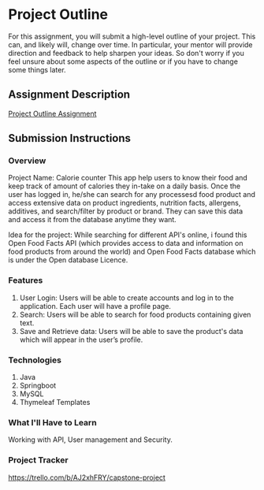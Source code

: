 # Project Outline
For this assignment, you will submit a high-level outline of your project. This can, and likely will, change over time. In particular, your mentor will provide direction and feedback to help sharpen your ideas. So don't worry if you feel unsure about some aspects of the outline or if you have to change some things later.

## Assignment Description
[Project Outline Assignment](https://education.launchcode.org/liftoff/modules/assignments/project-outline)

## Submission Instructions

### Overview
Project Name: Calorie counter
This app help users to know their food and keep track of amount of calories they in-take on a daily basis. Once the user has logged in, he/she can search for any processesd food product and access extensive data on product ingredients, nutrition facts, allergens, additives, and search/filter by product or brand. They can save this data and access it from the database anytime they want.

Idea for the project: While searching for different API's online, i found this Open Food Facts API (which provides access to data and information on food products from around the world) and Open Food Facts database which is under the Open database Licence.  

### Features
1. User Login: Users will be able to create accounts and log in to the application. Each user will have a profile page.
1. Search: Users will be able to search for food products containing given text.
1. Save and Retrieve data: Users will be able to save the product's data which will appear in the user’s profile.

### Technologies
1. Java
1. Springboot
1. MySQL
1. Thymeleaf Templates

### What I'll Have to Learn
Working with API, User management and Security.

### Project Tracker
https://trello.com/b/AJ2xhFRY/capstone-project
